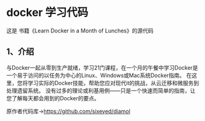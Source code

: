 # docker 学习代码

这是 书籍《Learn Docker in a Month of Lunches》的源代码

## 1、介绍

与Docker一起从零到生产就绪，学习21门课程，在一个月的午餐中学习Docker是一个易于访问的以任务为中心的Linux、Windows或Mac系统Docker指南。
在这里，您将学习实际的Docker技能，帮助您应对现代it的挑战，从云迁移和微服务到处理遗留系统。
没有过多的理论或利基用例——只是一个快速而简单的指南，让您了解每天都会用到的Docker的要点。

原作者代码库->https://github.com/sixeyed/diamol




